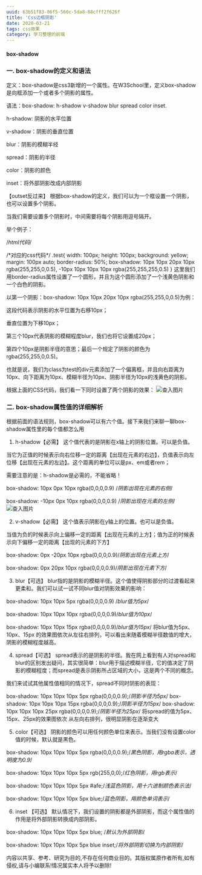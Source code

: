 ```yaml
---
uuid: 63b51f83-06f5-560c-5da8-88cfff2f626f
title: 'Css边框阴影'
date: 2020-03-21
tags: css效果
category: 学习整理的前端
---
```

####  box-shadow
### 一. box-shadow的定义和语法
定义：box-shadow是css3新增的一个属性。在W3School里，定义box-shadow是向框添加一个或者多个阴影的属性。

语法：box-shadow: h-shadow v-shadow blur spread color inset. 

h-shadow: 阴影的水平位置

v-shadow：阴影的垂直位置

blur：阴影的模糊半经

spread：阴影的半径

color：阴影的颜色

inset：将外部阴影改成内部阴影

【outset反过来】 根据box-shadow的定义，我们可以为一个框设置一个阴影，也可以设置多个阴影。

当我们需要设置多个阴影时，中间需要将每个阴影用逗号隔开。

举个例子：

/*html代码*/ 
<div class="test"></div>
/*对应的css代码*/ 
.test{ 
  width: 100px; 
  height: 100px; 
  background: yellow; 
  margin: 100px auto; 
  border-radius: 50%; 
  box-shadow: 10px 10px 20px 10px rgba(255,255,0,0.5), -10px 10px 10px 10px rgba(255,255,255,0.5) 
} 
这里我们用border-radius属性设置了一个圆形，并且为这个圆形添加了一个浅黄色阴影和一个白色的阴影。

以第一个阴影：box-shadow: 10px 10px 20px 10px rgba(255,255,0,0.5)为例：

这段代码表示阴影的水平位置为右移10px；

垂直位置为下移10px；

第三个10px代表阴影的模糊程度blur，我们也将它设置成20px；

第四个10px是阴影半径的意思；最后一个规定了阴影的颜色为rgba(255,255,0,0.5)。

也就是说，我们为class为test的div元素添加了一个偏离框，并且向右距离为10px、向下距离为10px、模糊半径为10px、阴影半径为10px的浅黄色的阴影。

根据上面的CSS代码，我们看一下同时设置了两个阴影的效果：
![查入图片](/1.jpg)

### 二. box-shadow属性值的详细解析
根据前面的语法规则，box-shadow可以有六个值。接下来我们来聊一聊box-shadow属性里的每个值都怎么用

1. h-shadow【必需】
这个值代表的是阴影在x轴上的阴影位置。可以是负值。

当它为正值的时候表示向右位移一定的距离【出现在元素的右边】，负值表示向左位移【出现在元素的左边】。这个距离的单位可以是px、em或者rem；

需要注意的是：h-shadow是必需的，不能省略！

box-shadow: 10px 0px 10px rgba(0,0,0,0.9) /*阴影出现在元素的右侧*/

box-shadow: -10px 0px 10px rgba(0,0,0,0.9) /*阴影出现在元素的左侧*/
![查入图片](/5.jpg)

2. v-shadow【必需】
这个值表示阴影在y轴上的位置。也可以是负值。

当值为负的时候表示向上偏移一定的距离【出现在元素的上方】；值为正的时候表示向下偏移一定的距离【出现的元素的下方】

box-shadow: 0px -20px 10px rgba(0,0,0,0.9)/*阴影出现在元素上方*/ 

box-shadow: 0px 20px 10px rgba(0,0,0,0.9)/*阴影出现在元素下方*/

3. blur【可选】
blur指的是阴影的模糊半径。这个值使得阴影部分的过渡看起来更柔和。我们可以试一试不同blur值对阴影效果的影响：

box-shadow: 10px 10px 5px rgba(0,0,0,0.9) /*blur值为5px*/ 

box-shadow: 10px 10px 10px rgba(0,0,0,0.9)/*blur值为10px*/

box-shadow: 10px 10px 15px rgba(0,0,0,0.9)/*blur值为15px*/ 
将blur值为5px、10px、15px 的效果图依次从左往右排列，可以看出来随着模糊半径数值的增大，阴影的模糊程度越高。

4. spread【可选】
spread表示的是阴影的半径。我在网上看到有人对spread和blur的区别发出疑问，其实很简单：blur用于描述模糊半径，它的值决定了阴影的模糊程度；而spread是表示阴影所占区域的大小，这是两个不同的概念。

我们来试试其他属性值相同的情况下，spread不同时阴影的表现：

box-shadow: 10px 10px 10px 5px rgba(0,0,0,0.9);/*阴影半径为5px*/ 
box-shadow: 10px 10px 10px 15px rgba(0,0,0,0.9);/*阴影半径为15px*/ 
box-shadow: 10px 10px 10px 25px rgba(0,0,0,0.9);/*阴影半径为25px*/ 
将spread的值为5px、15px、25px的效果图依次 从左向右排列，很明显阴影在逐渐变大

5. color【可选】
阴影的颜色可以用任何颜色单位来表示。当我们没有设置color值的时候，默认就是黑色。

box-shadow: 10px 10px 10px 5px rgba(0,0,0,0.9);/*黑色阴影，用rgba表示，透明度为0.9*/ 

box-shadow: 10px 10px 10px 5px rgb(255,0,0);/*红色阴影，用rgb表示*/ 

box-shadow: 10px 10px 10px 5px #afe;/*浅蓝色阴影，用十六进制颜色表示法*/ 

box-shadow: 10px 10px 10px 5px blue;/*蓝色阴影，用颜色单词表示*/

6. inset 【可选】
默认情况下，我们设置的阴影都是外部阴影，而这个属性值的作用是将外部阴影转换成内部阴影。

box-shadow: 10px 10px 10px 5px blue; /*默认为外部阴影*/ 

box-shadow: 10px 10px 10px 5px blue inset;/*将外部阴影切换为内部阴影*/

内容以共享、参考、研究为目的,不存在任何商业目的。其版权属原作者所有,如有侵权,请与小编联系!情况属实本人将予以删除!
